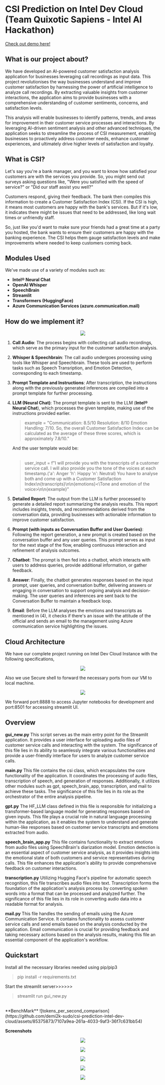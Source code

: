 # CSI Prediction on Intel Dev Cloud (Team Quixotic Sapiens - Intel AI Hackathon)

<a href="https://drive.google.com/file/d/1enbwoTAkZygtp7K2Xytqkyr-eKwokHDx/view?usp=sharing">Check out demo here!<a>
## What is our project about? ##
We have developed an AI-powered customer satisfaction analysis application for businesses leveraging call recordings as input data. This project revolutionises the way businesses understand and improve customer satisfaction by harnessing the power of artificial intelligence to analyze call recordings. By extracting valuable insights from customer interactions, the application aims to provide businesses with a comprehensive understanding of customer sentiments, concerns, and satisfaction levels. 

This analysis will enable businesses to identify patterns, trends, and areas for improvement in their customer service processes and interactions. By leveraging AI-driven sentiment analysis and other advanced techniques, the application seeks to streamline the process of CSI measurement, enabling businesses to proactively address customer needs, enhance customer experiences, and ultimately drive higher levels of satisfaction and loyalty.

## What is CSI? ##
Let's say you're a bank manager, and you want to know how satisfied your customers are with the services you provide. So, you might send out surveys asking questions like, "Were you satisfied with the speed of service?" or "Did our staff assist you well?"

Customers respond, giving their feedback. The bank then compiles this information to create a Customer Satisfaction Index (CSI). If the CSI is high, it means most customers are happy with the bank's services. But if it's low, it indicates there might be issues that need to be addressed, like long wait times or unfriendly staff.

So, just like you'd want to make sure your friends had a great time at a party you hosted, the bank wants to ensure their customers are happy with the banking experience. The CSI helps them gauge satisfaction levels
and make improvements where needed to keep customers coming back.

## Modules Used ##
We've made use of a variety of modules such as:
- **Intel® Neural Chat**
- **OpenAI Whisper**
- **SpeechBrain**
- **Streamlit**
- **Transformers (HuggingFace)**
- **Azure Communication Services (azure.communication.mail)**

## How do we implement it? ##

<p align="center">
  <img width="auto" height="auto" src="https://github.com/jayanzth/intel-ai-hackathon/assets/93752903/7cdc1d07-83c6-4895-ba60-6e0d0af7e9f7">
</p>


1. **Call Audio**: The process begins with collecting call audio recordings, which serve as the primary input for the customer satisfaction analysis.

2. **Whisper & Speechbrain**: The call audio undergoes processing using tools like Whisper and Speechbrain. These tools are used to perform tasks such as Speech Transription, and Emotion Detection, corresponding to each timestamp.

3. **Prompt Template and Instructions**: After transcription, the instructions along with the previously generated inferences are compiled into a prompt template for further processing.

4. **LLM (Neural Chat)**: The prompt template is sent to the LLM (**Intel® Neural Chat**), which processes the given template, making use of the instructions provided earlier.

   <blockquote>
      example = "Communication: 8.5/10 Resolution: 8/10 Emotion Handling: 7/10. So, the overall Customer Satisfaction Index can be calculated as the average of these three scores, which is approximately 7.8/10."
    </blockquote>
    
    And the user template would be:
    <br><br>

   <blockquote>
      user_input = f"I will provide you with the transcripts of a customer service call. I will also provide you the tone of the voices at each timestamp.('a': Anger 'h': Happy 'n': Neutral) You have to analyse          both and come up with a Customer Satisfaction Index<Transcripts of the talks>\n{transcripts}<Transcripts of the talks\>\n<Tone and emotion of the voice>\n{emotions}<\Tone and emotion of the        voice>\n<Example>\n{example}<Example\>"
      </blockquote>

6. **Detailed Report**: The output from the LLM is further processed to generate a detailed report summarizing the analysis results. This report includes insights, trends, and recommendations derived from the conversation data, providing businesses with actionable information to improve customer satisfaction.

7. **Prompt (with inputs as Conversation Buffer and User Queries)**: Following the report generation, a new prompt is created based on the conversation buffer and any user queries. This prompt serves as input for the next stage of the flow, enabling continuous interaction and refinement of analysis outcomes.

8. **Chatbot**: The prompt is then fed into a chatbot, which interacts with users to address queries, provide additional information, or gather feedback.

9. **Answer**: Finally, the chatbot generates responses based on the input prompt, user queries, and conversation buffer, delivering answers or engaging in conversation to support ongoing analysis and decision-making. The user queries and inferences are sent back to the Conversation Buffer to maintain a feedback loop.

10. **Email**: Before the LLM analyses the emotions and transcripts as mentioned in (4), it checks if there's an issue with the attitude of the official and sends an email to the management using Azure communication service highlighting the issues.
  

## Cloud Architecture ##

We have our complete project running on Intel Dev Cloud Instance with the following specifications,
<p align="center">
  <img width="auto" height="auto" src="https://github.com/jayanzth/intel-ai-hackathon/assets/85375873/7d2e858e-8e60-41ad-869c-6ed7358b70ad">
</p>

Also we use Secure shell to forward the necessary ports from our VM to local machine.
<p align="center">
  <img width="auto" height="auto" src="https://github.com/jayanzth/intel-ai-hackathon/assets/93752903/cea74522-bab3-4d2b-a5db-75d35718acb9">
</p>

We forward port:8888 to access Jupyter notebooks for development and port:8501 for accessing streamlit UI.

## Overview ##

**gui_new.py**
This script serves as the main entry point for the Streamlit application. It provides a user interface for uploading audio files of customer service calls and interacting with the system. The significance of this file lies in its ability to seamlessly integrate various functionalities and provide a user-friendly interface for users to analyze customer service calls.

**main.py**
This file contains the csi class, which encapsulates the core functionality of the application. It coordinates the processing of audio files, transcription of speech, and generation of responses. Additionally, it utilizes other modules such as gpt, speech_brain_app, transcription, and mail to achieve these tasks. The significance of this file lies in its role as the orchestrator of the entire analysis pipeline.

**gpt.py**
The HF_LLM class defined in this file is responsible for initializing a transformer-based language model for generating responses based on given inputs. This file plays a crucial role in natural language processing within the application, as it enables the system to understand and generate human-like responses based on customer service transcripts and emotions extracted from audio.

**speech_brain_app.py**
This file contains functionality to extract emotions from audio files using SpeechBrain's diarization model. Emotion detection is an essential aspect of customer service analysis, as it provides insights into the emotional state of both customers and service representatives during calls. This file enhances the application's ability to provide comprehensive feedback on customer interactions.

**transcription.py**
Utilizing Hugging Face's pipeline for automatic speech recognition, this file transcribes audio files into text. Transcription forms the foundation of the application's analysis process by converting spoken words into a format that can be processed and analyzed further. The significance of this file lies in its role in converting audio data into a readable format for analysis.

**mail.py**
This file handles the sending of emails using the Azure Communication Service. It contains functionality to assess customer service calls and send emails based on the analysis conducted by the application. Email communication is crucial for providing feedback and taking necessary actions based on the analysis results, making this file an essential component of the application's workflow.

## Quickstart ##

Install all the necessary libraries needed using pip/pip3

<blockquote>
  pip install -r requirements.txt
</blockquote>

Start the streamlit server>>>>>>

<blockquote>
  streamlit run gui_new.py
</blockquote>
<br/>
**BenchMark**
![tokens_per_second_comparison](https://github.com/demi2k-sudo/csi-prediction-intel-dev-cloud/assets/85375873/7107a9ea-261a-4033-9af3-36f7c631bb54)

**Screenshots**
<p align="center">
  <img width="auto" height="auto" src="https://github.com/demi2k-sudo/csi-prediction-intel-dev-cloud/assets/85375873/d1172d88-e096-4965-b682-f5b76c60bf23">
</p>

<p align="center">
  <img width="auto" height="auto" src="https://github.com/demi2k-sudo/csi-prediction-intel-dev-cloud/assets/85375873/b219abaf-e370-4889-bbc6-2d365aa1f080">
</p>

<p align="center">
  <img width="auto" height="auto" src="https://github.com/demi2k-sudo/csi-prediction-intel-dev-cloud/assets/85375873/0621b6e9-98b0-42f9-a803-9f8522bbd5e0">
</p>

<p align="center">
  <img width="auto" height="auto" src="https://github.com/demi2k-sudo/csi-prediction-intel-dev-cloud/assets/85375873/3a8f5c96-57af-4dad-8793-7e3539790a7d">
</p>

<p align="center">
  <img width="auto" height="auto" src="https://github.com/demi2k-sudo/csi-prediction-intel-dev-cloud/assets/85375873/844a27fb-8723-4121-aa23-489197c37638">
</p>










